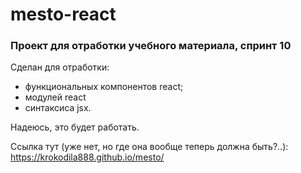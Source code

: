 # mesto-react

### **Проект для отработки учебного материала, спринт 10**

Сделан для отработки:
* функциональных компонентов react;
* модулей react
* синтаксиса jsx.

Надеюсь, это будет работать.

Ссылка тут (уже нет, но где она вообще теперь должна быть?..): https://krokodila888.github.io/mesto/